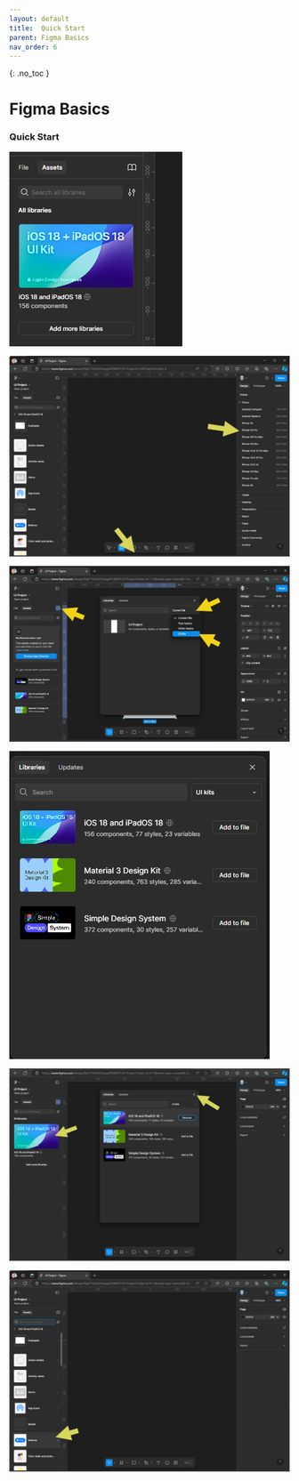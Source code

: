 ```yaml
---
layout: default
title:  Quick Start
parent: Figma Basics
nav_order: 6
---
```


{: .no_toc }

# Figma Basics

### Quick Start



![](../images/NEW_FIGMA_2024/DD_click.png)

![](../images/NEW_FIGMA_2024/frame_iphone_pro.png)


![](../images/NEW_FIGMA_2024/lib_kits_select.png)

![](../images/NEW_FIGMA_2024/lib_add_fileOS_kit.png)

![](../images/NEW_FIGMA_2024/Lib_added_close_2.png)

![](../images/NEW_FIGMA_2024/com_appear.png)





